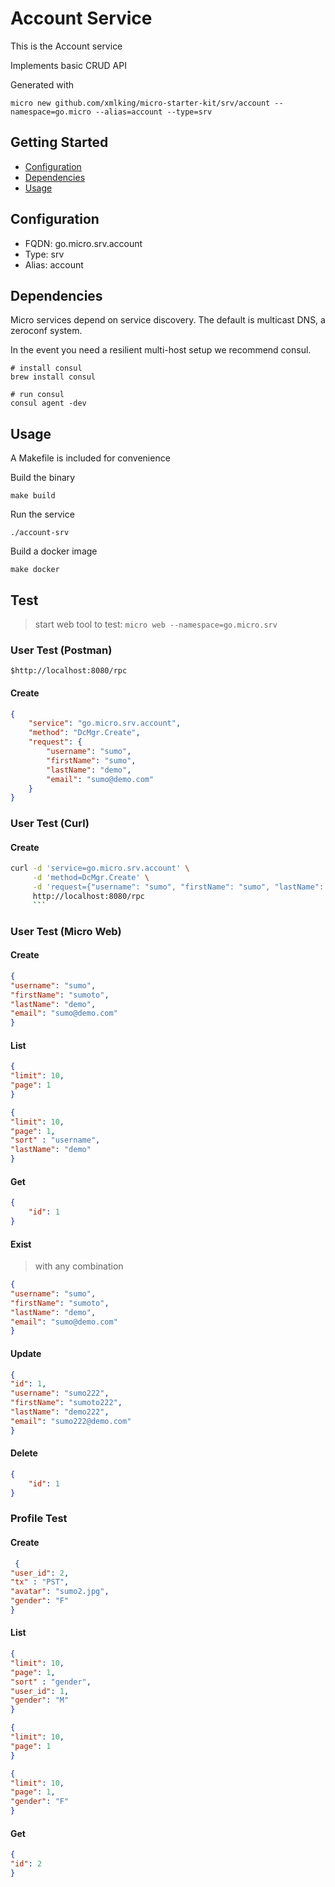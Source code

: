 # Account Service

This is the Account service

Implements basic CRUD API

Generated with

```
micro new github.com/xmlking/micro-starter-kit/srv/account --namespace=go.micro --alias=account --type=srv
```

## Getting Started

- [Configuration](#configuration)
- [Dependencies](#dependencies)
- [Usage](#usage)

## Configuration

- FQDN: go.micro.srv.account
- Type: srv
- Alias: account

## Dependencies

Micro services depend on service discovery. The default is multicast DNS, a zeroconf system.

In the event you need a resilient multi-host setup we recommend consul.

```
# install consul
brew install consul

# run consul
consul agent -dev
```

## Usage

A Makefile is included for convenience

Build the binary

```
make build
```

Run the service
```
./account-srv
```

Build a docker image
```
make docker
```

## Test

> start web tool to test:  `micro web --namespace=go.micro.srv`

### User Test (Postman)

```
$http://localhost:8080/rpc
```

#### Create

```json
{
    "service": "go.micro.srv.account",
    "method": "DcMgr.Create",
    "request": {
        "username": "sumo",
        "firstName": "sumo",
        "lastName": "demo",
        "email": "sumo@demo.com"
    }
}
```

### User Test (Curl)

#### Create

```bash
curl -d 'service=go.micro.srv.account' \
     -d 'method=DcMgr.Create' \
     -d 'request={"username": "sumo", "firstName": "sumo", "lastName": "demo", "email": "sumo@demo.com"}' \
     http://localhost:8080/rpc
     ```
```

### User Test (Micro Web)

#### Create

```json
{
"username": "sumo",
"firstName": "sumoto",
"lastName": "demo",
"email": "sumo@demo.com"
}
```

#### List

```json
{
"limit": 10,
"page": 1
}
```

```json
{
"limit": 10,
"page": 1,
"sort" : "username",
"lastName": "demo"
}
```

#### Get

```json
{
    "id": 1
}
```

#### Exist

>with any combination

```json
{
"username": "sumo",
"firstName": "sumoto",
"lastName": "demo",
"email": "sumo@demo.com"
}
```

#### Update

```json
{
"id": 1,
"username": "sumo222",
"firstName": "sumoto222",
"lastName": "demo222",
"email": "sumo222@demo.com"
}
```

#### Delete

```json
{
    "id": 1
}
```

### Profile Test

#### Create

```json
 {
"user_id": 2,
"tx" : "PST",
"avatar": "sumo2.jpg",
"gender": "F"
}
```

#### List

```json
{
"limit": 10,
"page": 1,
"sort" : "gender",
"user_id": 1,
"gender": "M"
}
```
```json
{
"limit": 10,
"page": 1
}
```
```json
{
"limit": 10,
"page": 1,
"gender": "F"
}
```

#### Get

```json
{
"id": 2
}
```
